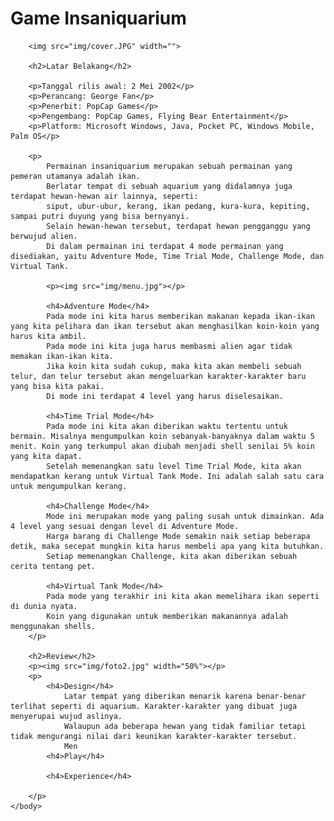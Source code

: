 <html>
	<body>
		<h1>Game Insaniquarium</h1>
		
		<img src="img/cover.JPG" width="">

		<h2>Latar Belakang</h2>

		<p>Tanggal rilis awal: 2 Mei 2002</p>
		<p>Perancang: George Fan</p>
		<p>Penerbit: PopCap Games</p>
		<p>Pengembang: PopCap Games, Flying Bear Entertainment</p>
		<p>Platform: Microsoft Windows, Java, Pocket PC, Windows Mobile, Palm OS</p>
		
		<p>
			Permainan insaniquarium merupakan sebuah permainan yang pemeran utamanya adalah ikan.
			Berlatar tempat di sebuah aquarium yang didalamnya juga terdapat hewan-hewan air lainnya, seperti:
			siput, ubur-ubur, kerang, ikan pedang, kura-kura, kepiting, sampai putri duyung yang bisa bernyanyi.
			Selain hewan-hewan tersebut, terdapat hewan pengganggu yang berwujud alien.
			Di dalam permainan ini terdapat 4 mode permainan yang disediakan, yaitu Adventure Mode, Time Trial Mode, Challenge Mode, dan Virtual Tank.
	
			<p><img src="img/menu.jpg"></p>
			
			<h4>Adventure Mode</h4>
			Pada mode ini kita harus memberikan makanan kepada ikan-ikan yang kita pelihara dan ikan tersebut akan menghasilkan koin-koin yang harus kita ambil.
			Pada mode ini kita juga harus membasmi alien agar tidak memakan ikan-ikan kita.
			Jika koin kita sudah cukup, maka kita akan membeli sebuah telur, dan telur tersebut akan mengeluarkan karakter-karakter baru yang bisa kita pakai. 
			Di mode ini terdapat 4 level yang harus diselesaikan.
			
			<h4>Time Trial Mode</h4>
			Pada mode ini kita akan diberikan waktu tertentu untuk bermain. Misalnya mengumpulkan koin sebanyak-banyaknya dalam waktu 5 menit. Koin yang terkumpul akan diubah menjadi shell senilai 5% koin yang kita dapat.
			Setelah memenangkan satu level Time Trial Mode, kita akan mendapatkan kerang untuk Virtual Tank Mode. Ini adalah salah satu cara untuk mengumpulkan kerang.
		
			<h4>Challenge Mode</h4>
			Mode ini merupakan mode yang paling susah untuk dimainkan. Ada 4 level yang sesuai dengan level di Adventure Mode.
			Harga barang di Challenge Mode semakin naik setiap beberapa detik, maka secepat mungkin kita harus membeli apa yang kita butuhkan.
			Setiap memenangkan Challenge, kita akan diberikan sebuah cerita tentang pet.
			
			<h4>Virtual Tank Mode</h4>
			Pada mode yang terakhir ini kita akan memelihara ikan seperti di dunia nyata.
			Koin yang digunakan untuk memberikan makanannya adalah menggunakan shells.
		</p>
		
		<h2>Review</h2>
		<p><img src="img/foto2.jpg" width="50%"></p>
		<p>
			<h4>Design</h4>
				Latar tempat yang diberikan menarik karena benar-benar terlihat seperti di aquarium. Karakter-karakter yang dibuat juga menyerupai wujud aslinya.
				Walaupun ada beberapa hewan yang tidak familiar tetapi tidak mengurangi nilai dari keunikan karakter-karakter tersebut.
				Men
			<h4>Play</h4>
				
			<h4>Experience</h4>
				
		</p>
	</body>
<html>
